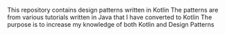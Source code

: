 This repository contains design patterns written in Kotlin 
The patterns are from various tutorials written in Java that I have converted to Kotlin
The purpose is to increase my knowledge of both Kotlin and Design Patterns
